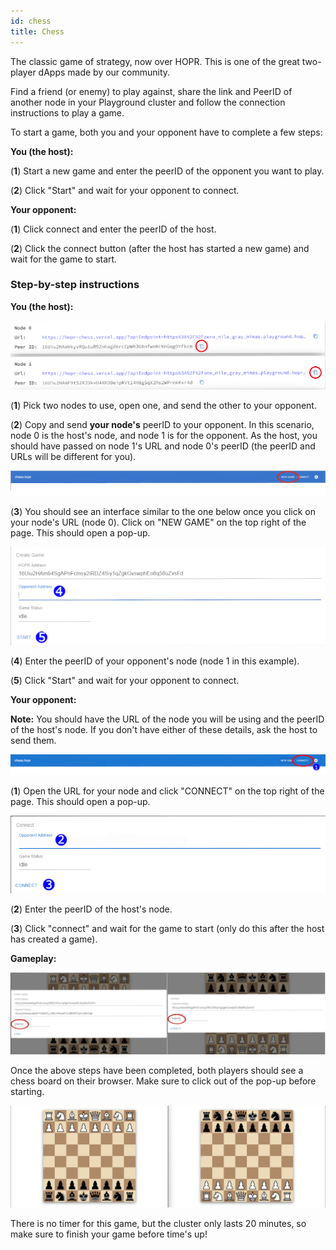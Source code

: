 ```yaml
---
id: chess
title: Chess
---
```


The classic game of strategy, now over HOPR. This is one of the great two-player dApps made by our community.

Find a friend (or enemy) to play against, share the link and PeerID of another node in your Playground cluster and follow the connection instructions to play a game.

To start a game, both you and your opponent have to complete a few steps:

**You (the host):**

(**1**) Start a new game and enter the peerID of the opponent you want to play.

(**2**) Click "Start" and wait for your opponent to connect.

**Your opponent:**

(**1**) Click connect and enter the peerID of the host.

(**2**) Click the connect button (after the host has started a new game) and wait for the game to start.

### Step-by-step instructions

**You (the host):**

![chess two nodes](./images-dApps/chess-two-nodes-2.png)

(**1**) Pick two nodes to use, open one, and send the other to your opponent.

(**2**) Copy and send **your node's** peerID to your opponent. In this scenario, node 0 is the host's node, and node 1 is for the opponent. As the host, you should have passed on node 1's URL and node 0's peerID (the peerID and URLs will be different for you).

![new game circled](./images-dApps/chess-playground-newgame-circled.png)

(**3**) You should see an interface similar to the one below once you click on your node's URL (node 0). Click on "NEW GAME" on the top right of the page. This should open a pop-up.

![new game pop-up](./images-dApps/chess-start-pop-up-2.png)

(**4**) Enter the peerID of your opponent's node (node 1 in this example).

(**5**) Click "Start" and wait for your opponent to connect.

**Your opponent:**

**Note:** You should have the URL of the node you will be using and the peerID of the host's node. If you don't have either of these details, ask the host to send them.

![chess two nodes](./images-dApps/chess-connect-circled-2.png)

(**1**) Open the URL for your node and click "CONNECT" on the top right of the page. This should open a pop-up.

![chess two nodes](./images-dApps/chess-connect-pop-up-2.png)

(**2**) Enter the peerID of the host's node.

(**3**) Click "connect" and wait for the game to start (only do this after the host has created a game).

**Gameplay:**

![new game pop-up](./images-dApps/chess-playground-pop-up-split.png)

Once the above steps have been completed, both players should see a chess board on their browser. Make sure to click out of the pop-up before starting.

![new game pop-up](./images-dApps/chess-playground-split-board.png)

There is no timer for this game, but the cluster only lasts 20 minutes, so make sure to finish your game before time's up!
